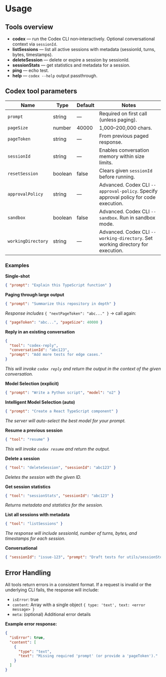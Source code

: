 # Usage

## Tools overview

- **codex** — run the Codex CLI non‑interactively. Optional conversational context via `sessionId`.
- **listSessions** — list all active sessions with metadata (sessionId, turns, bytes, timestamps).
- **deleteSession** — delete or expire a session by sessionId.
- **sessionStats** — get statistics and metadata for a session.
- **ping** — echo test.
- **help** — `codex --help` output passthrough.

## Codex tool parameters

| Name               | Type    | Default | Notes                                                                                |
| ------------------ | ------- | ------- | ------------------------------------------------------------------------------------ |
| `prompt`           | string  | —       | Required on first call (unless paging).                                              |
| `pageSize`         | number  | 40000   | 1,000–200,000 chars.                                                                 |
| `pageToken`        | string  | —       | From previous paged response.                                                        |
| `sessionId`        | string  | —       | Enables conversation memory within size limits.                                      |
| `resetSession`     | boolean | false   | Clears given `sessionId` before running.                                             |
| `approvalPolicy`   | string  | —       | Advanced. Codex CLI `--approval-policy`. Specify approval policy for code execution. |
| `sandbox`          | boolean | false   | Advanced. Codex CLI `--sandbox`. Run in sandbox mode.                                |
| `workingDirectory` | string  | —       | Advanced. Codex CLI `--working-directory`. Set working directory for execution.      |

### Examples

**Single‑shot**

```json
{ "prompt": "Explain this TypeScript function" }
```

**Paging through large output**

```json
{ "prompt": "Summarize this repository in depth" }
```

_Response includes_ `{ "nextPageToken": "abc..." }` → call again:

```json
{ "pageToken": "abc...", "pageSize": 40000 }
```

**Reply in an existing conversation**

```json
{
  "tool": "codex-reply",
  "conversationId": "abc123",
  "prompt": "Add more tests for edge cases."
}
```

_This will invoke `codex reply` and return the output in the context of the given conversation._

**Model Selection (explicit)**

```json
{ "prompt": "Write a Python script", "model": "o2" }
```

**Intelligent Model Selection (auto)**

```json
{ "prompt": "Create a React TypeScript component" }
```

_The server will auto-select the best model for your prompt._

**Resume a previous session**

```json
{ "tool": "resume" }
```

_This will invoke `codex resume` and return the output._

**Delete a session**

```json
{ "tool": "deleteSession", "sessionId": "abc123" }
```

_Deletes the session with the given ID._

**Get session statistics**

```json
{ "tool": "sessionStats", "sessionId": "abc123" }
```

_Returns metadata and statistics for the session._

**List all sessions with metadata**

```json
{ "tool": "listSessions" }
```

_The response will include sessionId, number of turns, bytes, and timestamps for each session._

**Conversational**

```json
{ "sessionId": "issue-123", "prompt": "Draft tests for utils/sessionStore.ts" }
```

## Error Handling

All tools return errors in a consistent format. If a request is invalid or the underlying CLI fails, the response will include:

- `isError`: true
- `content`: Array with a single object `{ type: 'text', text: <error message> }`
- `meta`: (optional) Additional error details

**Example error response:**

```json
{
  "isError": true,
  "content": [
    {
      "type": "text",
      "text": "Missing required 'prompt' (or provide a 'pageToken')."
    }
  ]
}
```
